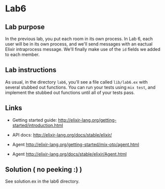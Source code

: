 # Lab6

## Lab purpose

In the previous lab, you put each room in its own process. 
In Lab 6, each user will be in its own process, and we'll send messages with 
an eactual Elixir intraprocess message. We'll finally make use of the `id` fields
we added to each member. 

## Lab instructions

As usual, in the directory `lab6`, you'll see a file called `lib/lab6.ex` with 
several stubbed out functions. You can run your tests using `mix test`, and 
implement the stubbed out functions until all of your tests pass. 

## Links

* Getting started guide: http://elixir-lang.org/getting-started/introduction.html

* API docs: http://elixir-lang.org/docs/stable/elixir/

* Agent http://elixir-lang.org/getting-started/mix-otp/agent.html

* Agent http://elixir-lang.org/docs/stable/elixir/Agent.html

## Solution ( no peeking :) )

See solution.ex in the lab6 directory.
